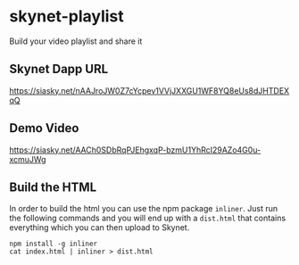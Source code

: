 # skynet-playlist
Build your video playlist and share it

## Skynet Dapp URL
https://siasky.net/nAAJroJW0Z7cYcpev1VVjJXXGU1WF8YQ8eUs8dJHTDEXqQ

## Demo Video
https://siasky.net/AACh0SDbRqPJEhgxqP-bzmU1YhRcI29AZo4G0u-xcmuJWg

## Build the HTML
In order to build the html you can use the npm package `inliner`.
Just run the following commands and you will end up with a `dist.html` that
contains everything which you can then upload to Skynet.

```
npm install -g inliner
cat index.html | inliner > dist.html
```